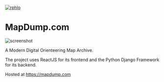 [![rphlo](https://circleci.com/gh/rphlo/mapdump.svg?style=shield)](https://circleci.com/gh/rphlo/mapdump)

# MapDump.com

![screenshot](https://cdn.rphlo.com/mapdump-screenshot.png)

A Modern Digital Orienteering Map Archive.

The project uses ReactJS for its frontend and the Python Django Framework for its backend.

Hosted at https://mapdump.com
